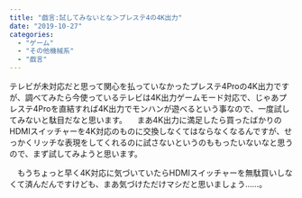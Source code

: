 ```yaml
---
title: "戯言:試してみないとな＞プレステ4の4K出力"
date: "2019-10-27"
categories: 
  - "ゲーム"
  - "その他機械系"
  - "戯言"
---
```


テレビが未対応だと思って関心を払っていなかったプレステ4Proの4K出力ですが、調べてみたら今使っているテレビは4K出力ゲームモード対応で、じゃあプレステ4Proを直結すれば4K出力でモンハンが遊べるという事なので、一度試してみないと駄目だなと思います。 　まあ4K出力に満足したら買ったばかりのHDMIスイッチャーを4K対応のものに交換しなくてはならなくなるんですが、せっかくリッチな表現をしてくれるのに試さないというのももったいないなと思うので、まず試してみようと思います。

　もうちょっと早く4K対応に気づいていたらHDMIスイッチャーを無駄買いしなくて済んだんですけども、まあ気づけただけマシだと思いましょう……。
